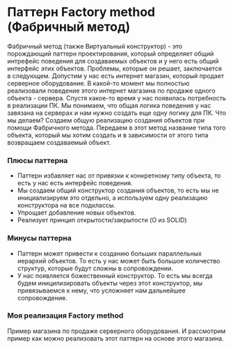 # Паттерн Factory method (Фабричный метод)
Фабричный метод (также Виртуальный конструктор) - это порождающий паттерн проектирования, который определяет общий интрефейс поведения для создаваемых объектов и у него есть общий интерфейс этих объектов. 
Проблемы, которые он решает, заключается в следующем. Допустим у нас есть интернет магазин, который продает серверное оборудование. В какой-то момент мы полностью реализовали поведение этого интернет магазина по продаже одного объекта - сервера. Спустя какое-то время у нас появилась потребность в реализации ПК. Мы понимаем, что общая логика поведения у нас завязана на серверах и нам нужно создать еще одну логику для ПК. Что мы делаем? Создаем общую реализацию создания объектов при помощи Фабричного метода. Передаем в этот метод название типа того объекта, который мы хотим создать и в зависимости от этого типа возвращаем создаваемый объект. 
### Плюсы паттерна
- Паттерн избавляет нас от привязки к конкретному типу объекта, то есть у нас есть интерфейс поведения.
- Мы создаем общий конструктор создания объектов, то есть мы не инициализируем это отдельно, а используем одну реализацию конструктора на все подклассы.
- Упрощает добавление новых объектов.
- Реализует принцип открытости/закрытости (O из SOLID)
### Минусы паттерна
- Паттерн может привести к созданию больших параллельных иерархий объектов. То есть у нас может быть большое количество структур, которые будут сложны в сопровождении.
- У нас появляется божественный конструктор. То есть мы всегда будем иницилизировать объекты через этот конструктор, мы привязываемся к нему, что усложняет нам дальнейшее сопровождение.
### Моя реализация Factory method
Пример магазина по продаже серверного оборудования. И рассмотрим пример как можно реализовать этот паттерн на основе этого магазина.
